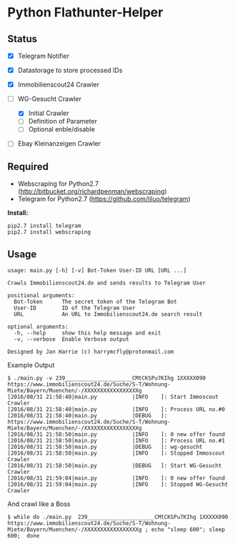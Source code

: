 # Python Flathunter-Helper

## Status
- [X] Telegram Notifier
- [X] Datastorage to store processed IDs
- [X] Immobilienscout24 Crawler
- [ ] WG-Gesucht Crawler
   - [X] Initial Crawler
   - [ ] Definition of Parameter
   - [ ] Optional enble/disable
- [ ] Ebay Kleinanzeigen Crawler


## Required
- Webscraping for Python2.7 (http://bitbucket.org/richardpenman/webscraping)
- Telegram for Python2.7 (https://github.com/liluo/telegram)

**Install:**

	pip2.7 install telegram
	pip2.7 install webscraping

## Usage

	usage: main.py [-h] [-v] Bot-Token User-ID URL [URL ...]

	Crawls Immobilienscout24.de and sends results to Telegram User

	positional arguments:
	  Bot-Token      The secret token of the Telegram Bot
	  User-ID        ID of the Telegram User
	  URL            An URL to Immobilienscout24.de search result

	optional arguments:
	  -h, --help     show this help message and exit
	  -v, --verbose  Enable Verbose output

	Designed by Jan Harrie (c) harrymcfly@protonmail.com

Example Output

	$ ./main.py -v 239_____________________CMtCKSPu7KIhg 1XXXXX090 https://www.immobilienscout24.de/Suche/S-T/Wohnung-Miete/Bayern/Muenchen/-/XXXXXXXXXXXXXXXXXg
	[2016/08/31 21:58:40|main.py           |INFO    ]: Start Immoscout Crawler
	[2016/08/31 21:58:40|main.py           |INFO    ]: Process URL no.#0
	[2016/08/31 21:58:40|main.py           |DEBUG   ]: https://www.immobilienscout24.de/Suche/S-T/Wohnung-Miete/Bayern/Muenchen/-/XXXXXXXXXXXXXXXXXg
	[2016/08/31 21:58:50|main.py           |INFO    ]: 0 new offer found
	[2016/08/31 21:58:50|main.py           |INFO    ]: Process URL no.#1
	[2016/08/31 21:58:50|main.py           |DEBUG   ]: wg-gesucht
	[2016/08/31 21:58:50|main.py           |INFO    ]: Stopped Immoscout Crawler
	[2016/08/31 21:58:50|main.py           |DEBUG   ]: Start WG-Gesucht Crawler
	[2016/08/31 21:59:04|main.py           |INFO    ]: 0 new offer found
	[2016/08/31 21:59:04|main.py           |INFO    ]: Stopped WG-Gesucht Crawler


And crawl like a Boss

	$ while do ./main.py  239_____________________CMtCKSPu7KIhg 1XXXXX090 https://www.immobilienscout24.de/Suche/S-T/Wohnung-Miete/Bayern/Muenchen/-/XXXXXXXXXXXXXXXXXg ; echo "sleep 600"; sleep 600;  done
